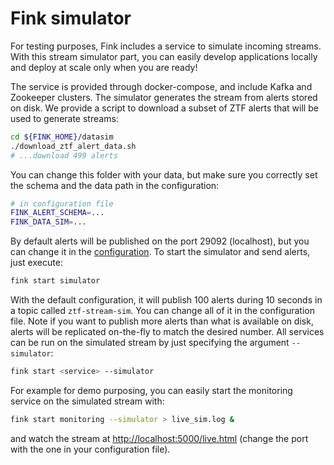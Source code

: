 # Fink simulator

For testing purposes, Fink includes a service to simulate incoming streams. With this stream simulator part, you can easily develop applications locally and deploy at scale only when you are ready!

The service is provided through docker-compose, and include Kafka and Zookeeper clusters. The simulator generates the stream from alerts stored on disk. We provide a script to download a subset of ZTF alerts that will be used to generate streams:

```bash
cd ${FINK_HOME}/datasim
./download_ztf_alert_data.sh
# ...download 499 alerts
```

You can change this folder with your data, but make sure you correctly set the schema and the data path in the configuration:

```bash
# in configuration file
FINK_ALERT_SCHEMA=...
FINK_DATA_SIM=...
```

By default alerts will be published on the port 29092 (localhost), but you can change it in the [configuration](configuration.md). To start the simulator and send alerts, just execute:

```bash
fink start simulator
```

With the default configuration, it will publish 100 alerts during 10 seconds in a topic called `ztf-stream-sim`. You can change all of it in the configuration file. Note if you want to publish more alerts than what is available on disk, alerts will be replicated on-the-fly to match the desired number. All services can be run on the simulated stream by just specifying the argument `--simulator`:

```bash
fink start <service> --simulator
```

For example for demo purposing, you can easily start the monitoring service on the simulated stream with:

```bash
fink start monitoring --simulator > live_sim.log &
```

and watch the stream at [http://localhost:5000/live.html](http://localhost:5000/live.html) (change the port with the one in your configuration file).
